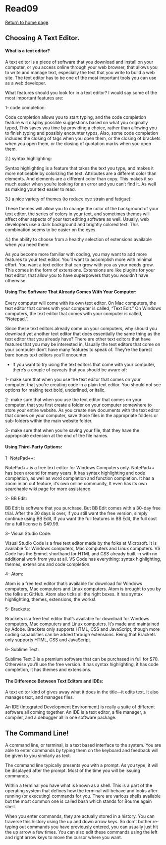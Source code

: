 # Read09 

[Return to home page](https://momansi96.github.io/reading-notes/).

## Choosing A Text Editor. 

#### What is a text editor?

A text editor is a piece of software that you download and install on your computer, or you access online through your web browser, that allows you to write and manage text, especially the text that you write to build a web site. The text editor has to be one of the most important tools you can use as a web developer. 

What features should you look for in a text editor? I would say some of the most important features are: 

1- code completion: 

Code completion allows you to start typing, and the code completion feature will display possible suggestions based on what you originally typed, This saves you time by providing a choice, rather than allowing you to finish typing and possibly encounter typos, Also, some code completion includes the closing of tags when you open them, or the closing of brackets when you open them, or the
closing of quotation marks when you open them. 

2.) syntax highlighting: 

Syntax highlighting is a feature that takes the text you
type, and makes it more noticeable by colorizing the text. Attributes are a different color than elements. And elements are a different color than copy. This makes it so much easier when you’re looking for an error and you can’t find it. As well as making your text easier to read. 

3.) a nice variety of themes (to reduce eye strain and
fatigue): 

These themes will allow you to change the color of the background of your text editor, the series of colors in your text, and sometimes themes will affect other aspects of your text editing software as well. Usually, web developers use a dark background and brightly colored text. This combination seems to be easier on the eyes.

4.) the ability to choose from a healthy selection of
extensions available when you need them: 

As you become more familiar with coding, you may want to add more features to your text editor. You’ll want to accomplish more with minimal effort. You want a text editor that can grow with you as your needs grow. This comes in the form of extensions. Extensions are like plugins for your text editor, that allow you to have superpowers that
you wouldn’t have otherwise. 

#### Using The Software That Already Comes With Your Computer: 

Every computer will come with its own text editor. On Mac
computers, the text editor that comes with your computer is called, “Text Edit.” On Windows computers, the text editor that comes with your computer is called, “Notepad.”. 

Since these text editors already come on your computers, why should you download yet another text editor that does essentially the same thing as the text editor that you already have? There are other text
editors that have features that you may be interested in, Usually the text editors that come on your computer don’t have many features to speak of. They’re the barest bare bones text editors you’ll encounter.

- If you want to try using the text editors that come with your computer, there’s a couple of caveats that you should be aware of: 

1- make sure that when you use the text editor that comes on
your computer, that you’re creating code in a plain text editor. You should not see options for making text bold, underlined, or italic. 

2- make sure that when you use the text editor that comes on your computer, that you first create a folder on your computer somewhere to store your entire website.
As you create new documents with the text editor that comes on your computer, save those files in the appropriate folders or sub-folders within the main website folder. 

3- make sure that when you’re saving your file, that they
have the appropriate extension at the end of the file names. 

#### Using Third-Party Options: 

1- NotePad++: 

NotePad++ is a free text editor for Windows Computers only.
NotePad++ has been around for many years. It has syntax highlighting and code completion, as well as word completion and function completion. It has a zoom in an out feature, it’s own online community, It even has its own searchable wiki page for more assistance. 

2- BB Edit: 

BB Edit is software that you purchase. But BB Edit comes with a 30-day free trial. After the 30 days is over, if you still want the free version, simply continue using BB Edit, If you want the full features in BB Edit, the full cost for a full license is $49.99.

3- Visual Studio Code: 

Visual Studio Code is a free text editor made by the folks at Microsoft. It is available for Windows computers, Mac computers and Linux computers. VS Code has the Emmet shorthand for HTML and CSS already built-in with no additional work from you at all. VS Code has everything: syntax highlighting, themes, extensions and code completion. 

4- Atom: 

Atom is a free text editor that’s available for download for Windows computers, Mac computers and Linux computers. Atom is brought to you by the folks at GitHub. Atom also ticks all the right boxes. It has syntax highlighting, themes, extensions, the works!. 

5- Brackets: 

Brackets is a free text editor that’s available for download for Windows computers, Mac computers and Linux computers. It’s made and maintained by Adobe. Brackets only supports HTML, CSS and JavaScript, though more coding capabilities can be added through extensions. Being that
Brackets only supports HTML, CSS and JavaScript. 

6- Sublime Text: 

Sublime Text 3 is a premium software that can be purchased in full for $70. Otherwise you’ll use the free version. It has syntax highlighting, it has code completion, it has themes and extensions. 

#### The Difference Between Text Editors and IDEs: 

A text editor kind of gives away what it does in the title—it edits text. It also manages text, and manages files. 

An IDE (Integrated Development Environment) is really a suite of different software all coming together. An IDE is a text editor, a file manager, a compiler, and a debugger all in one software package. 


## The Command Line!

A command line, or terminal, is a text based interface to the system. You are able to enter commands by typing them on the keyboard and feedback will be given to you similarly as text.

The command line typically presents you with a prompt. As you type, it will be displayed after the prompt. Most of the time you will be issuing commands. 

Within a terminal you have what is known as a shell. This is a part of the operating system that defines how the terminal will behave and looks after running (or executing) commands for you. There are various shells available but the most common one is called bash which stands for Bourne again shell. 

 When you enter commands, they are actually stored in a history. You can traverse this history using the up and down arrow keys. So don't bother re-typing out commands you have previously entered, you can usually just hit the up arrow a few times. You can also edit these commands using the left and right arrow keys to move the cursor where you want.

 



